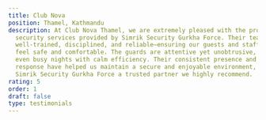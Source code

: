 ```yaml
---
title: Club Nova
position: Thamel, Kathmandu
description: At Club Nova Thamel, we are extremely pleased with the professional
  security services provided by Simrik Security Gurkha Force. Their team is
  well-trained, disciplined, and reliable—ensuring our guests and staff always
  feel safe and comfortable. The guards are attentive yet unobtrusive, handling
  even busy nights with calm efficiency. Their consistent presence and quick
  response have helped us maintain a secure and enjoyable environment, making
  Simrik Security Gurkha Force a trusted partner we highly recommend.
rating: 5
order: 1
draft: false
type: testimonials
---
```

